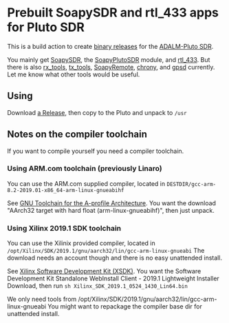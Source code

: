 # Prebuilt SoapySDR and rtl_433 apps for Pluto SDR

This is a build action to create [binary releases](https://github.com/triq-org/PlutoSDR-Apps/releases)
for the [ADALM-Pluto SDR](https://www.analog.com/en/design-center/evaluation-hardware-and-software/evaluation-boards-kits/adalm-pluto.html#eb-overview).

You mainly get [SoapySDR](https://github.com/pothosware/SoapySDR/),
the [SoapyPlutoSDR](https://github.com/pothosware/SoapyPlutoSDR/) module,
and [rtl_433](https://github.com/merbanan/rtl_433).
But there is also [rx_tools](https://github.com/rxseger/rx_tools),
[tx_tools](https://github.com/triq-org/tx_tools),
[SoapyRemote](https://github.com/pothosware/SoapyRemote),
[chrony](https://chrony.tuxfamily.org/),
and [gpsd](https://gitlab.com/gpsd/gpsd) currently.
Let me know what other tools would be useful.

## Using

Download [a Release](https://github.com/triq-org/PlutoSDR-Apps/releases),
then copy to the Pluto and unpack to `/usr`

## Notes on the compiler toolchain

If you want to compile yourself you need a compiler toolchain.

### Using ARM.com toolchain (previously Linaro)

You can use the ARM.com supplied compiler, located in `DESTDIR/gcc-arm-8.2-2019.01-x86_64-arm-linux-gnueabihf`

See [GNU Toolchain for the A-profile Architecture](https://developer.arm.com/tools-and-software/open-source-software/developer-tools/gnu-toolchain/gnu-a/downloads/8-2-2019-01).
You want the download "AArch32 target with hard float (arm-linux-gnueabihf)", then just unpack.

### Using Xilinx 2019.1 SDK toolchain

You can use the Xilinix provided compiler, located in `/opt/Xilinx/SDK/2019.1/gnu/aarch32/lin/gcc-arm-linux-gnueabi`
The download needs an account though and there is no easy unattended install.

See [Xilinx Software Development Kit (XSDK)](https://www.xilinx.com/support/download/index.html/content/xilinx/en/downloadNav/vitis/archive-sdk.html).
You want the Software Development Kit Standalone WebInstall Client - 2019.1  Lightweight Installer Download,
then run `sh Xilinx_SDK_2019.1_0524_1430_Lin64.bin`

We only need tools from /opt/Xilinx/SDK/2019.1/gnu/aarch32/lin/gcc-arm-linux-gnueabi
You might want to repackage the compiler base dir for unattended install.
